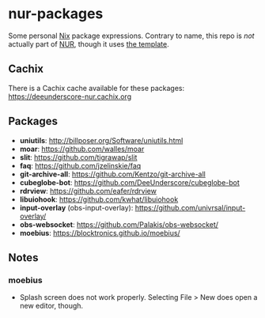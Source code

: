 # nur-packages

Some personal [Nix](https://nixos.org/) package expressions. Contrary to name, this repo is *not* actually part of [NUR](https://github.com/nix-community/NUR), though it uses [the template](https://github.com/nix-community/nur-packages-template).

## Cachix
There is a Cachix cache available for these packages: <https://deeunderscore-nur.cachix.org>

## Packages
* **uniutils**: <http://billposer.org/Software/uniutils.html>
* **moar**: <https://github.com/walles/moar>
* **slit**: <https://github.com/tigrawap/slit>
* **faq**: <https://github.com/jzelinskie/faq>
* **git-archive-all**: <https://github.com/Kentzo/git-archive-all>
* **cubeglobe-bot**: <https://github.com/DeeUnderscore/cubeglobe-bot>
* **rdrview**: <https://github.com/eafer/rdrview>
* **libuiohook**: <https://github.com/kwhat/libuiohook>
* **input-overlay** (obs-input-overlay): <https://github.com/univrsal/input-overlay/>
* **obs-websocket**: <https://github.com/Palakis/obs-websocket/>
* **moebius**: <https://blocktronics.github.io/moebius/>

## Notes
### moebius
* Splash screen does not work properly. Selecting File > New does open a new editor, though. 
